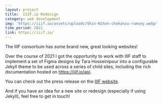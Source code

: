```yaml
---
layout: project
title:  IIIF.io Redesign
category: web development
img: 'https://iiif.io/assets/uploads/Shin-Nihon-chokanzu-rumsey.webp'
time_period: 2021
link: https://iiif.io/
---
```


The IIIF consortium has some brand new, great looking websites!

Over the course of 2021 I got the opportunity to work with IIIF staff to implement a set of Figma designs by Tara Hosseinipour into a configurable Jekyll theme to be used across a series of child sites, including the rich documentation hosted on <https://iiif.io/api>.


You can check out the press release on the [IIIF website](https://iiif.io/news/2021/10/29/new-website-theme/).

And if you have an idea for a new site or redesign (especially if using Jekyll), feel free to get in touch!
